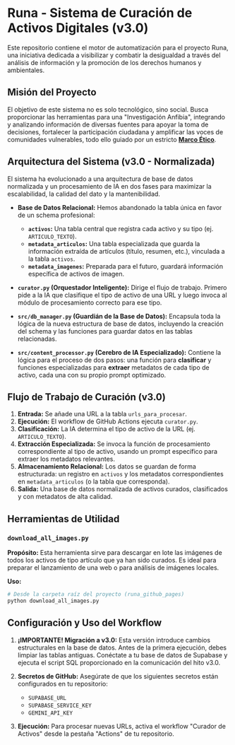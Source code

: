 # Runa - Sistema de Curación de Activos Digitales (v3.0)

Este repositorio contiene el motor de automatización para el proyecto Runa, una iniciativa dedicada a visibilizar y combatir la desigualdad a través del análisis de información y la promoción de los derechos humanos y ambientales.

## Misión del Proyecto

El objetivo de este sistema no es solo tecnológico, sino social. Busca proporcionar las herramientas para una "Investigación Anfibia", integrando y analizando información de diversas fuentes para apoyar la toma de decisiones, fortalecer la participación ciudadana y amplificar las voces de comunidades vulnerables, todo ello guiado por un estricto **[Marco Ético](MARCO_ETICO.md)**.

## Arquitectura del Sistema (v3.0 - Normalizada)

El sistema ha evolucionado a una arquitectura de base de datos normalizada y un procesamiento de IA en dos fases para maximizar la escalabilidad, la calidad del dato y la mantenibilidad.

- **Base de Datos Relacional:** Hemos abandonado la tabla única en favor de un schema profesional:
    - **`activos`:** Una tabla central que registra cada activo y su tipo (ej. `ARTICULO_TEXTO`).
    - **`metadata_articulos`:** Una tabla especializada que guarda la información extraída de artículos (título, resumen, etc.), vinculada a la tabla `activos`.
    - **`metadata_imagenes`:** Preparada para el futuro, guardará información específica de activos de imagen.

- **`curator.py` (Orquestador Inteligente):** Dirige el flujo de trabajo. Primero pide a la IA que clasifique el tipo de activo de una URL y luego invoca al módulo de procesamiento correcto para ese tipo.

- **`src/db_manager.py` (Guardián de la Base de Datos):** Encapsula toda la lógica de la nueva estructura de base de datos, incluyendo la creación del schema y las funciones para guardar datos en las tablas relacionadas.

- **`src/content_processor.py` (Cerebro de IA Especializado):** Contiene la lógica para el proceso de dos pasos: una función para **clasificar** y funciones especializadas para **extraer** metadatos de cada tipo de activo, cada una con su propio prompt optimizado.

## Flujo de Trabajo de Curación (v3.0)

1.  **Entrada:** Se añade una URL a la tabla `urls_para_procesar`.
2.  **Ejecución:** El workflow de GitHub Actions ejecuta `curator.py`.
3.  **Clasificación:** La IA determina el tipo de activo de la URL (ej. `ARTICULO_TEXTO`).
4.  **Extracción Especializada:** Se invoca la función de procesamiento correspondiente al tipo de activo, usando un prompt específico para extraer los metadatos relevantes.
5.  **Almacenamiento Relacional:** Los datos se guardan de forma estructurada: un registro en `activos` y los metadatos correspondientes en `metadata_articulos` (o la tabla que corresponda).
6.  **Salida:** Una base de datos normalizada de activos curados, clasificados y con metadatos de alta calidad.

## Herramientas de Utilidad

### `download_all_images.py`

**Propósito:**
Esta herramienta sirve para descargar en lote las imágenes de todos los activos de tipo artículo que ya han sido curados. Es ideal para preparar el lanzamiento de una web o para análisis de imágenes locales.

**Uso:**
```bash
# Desde la carpeta raíz del proyecto (runa_github_pages)
python download_all_images.py
```

## Configuración y Uso del Workflow

1.  **¡IMPORTANTE! Migración a v3.0:** Esta versión introduce cambios estructurales en la base de datos. Antes de la primera ejecución, debes limpiar las tablas antiguas. Conéctate a tu base de datos de Supabase y ejecuta el script SQL proporcionado en la comunicación del hito v3.0.

2.  **Secretos de GitHub:** Asegúrate de que los siguientes secretos están configurados en tu repositorio:
    *   `SUPABASE_URL`
    *   `SUPABASE_SERVICE_KEY`
    *   `GEMINI_API_KEY`

3.  **Ejecución:** Para procesar nuevas URLs, activa el workflow "Curador de Activos" desde la pestaña "Actions" de tu repositorio.
